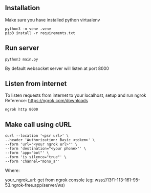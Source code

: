 ## Installation

Make sure you have installed python virtualenv
```
python3 -m venv .venv
pip3 install -r requirements.txt
```

## Run server
```
python3 main.py
```

By default websocket server will listen at port 8000

## Listen from internet

To listen requests from internet to your localhost, setup and run ngrok
Reference: https://ngrok.com/downloads

```
ngrok http 8000
```

## Make call using cURL

```
curl --location '<psr url>' \
--header 'Authorization: Basic <token>' \
--form 'url="<your ngrok url>"' \
--form 'destination="<your phone>"' \
--form 'app="bot"' \
--form 'is_silence="true"' \
--form 'channel="mono_a"'

```

Where:

your_ngrok_url: get from ngrok console (eg: wss://13f1-113-161-95-53.ngrok-free.app/server/ws)